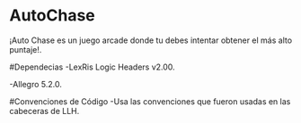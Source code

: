 # AutoChase
¡Auto Chase es un juego arcade donde tu debes intentar obtener el más alto puntaje!.

#Dependecias
-LexRis Logic Headers v2.00.

-Allegro 5.2.0.

#Convenciones de Código
-Usa las convenciones que fueron usadas en las cabeceras de LLH.
